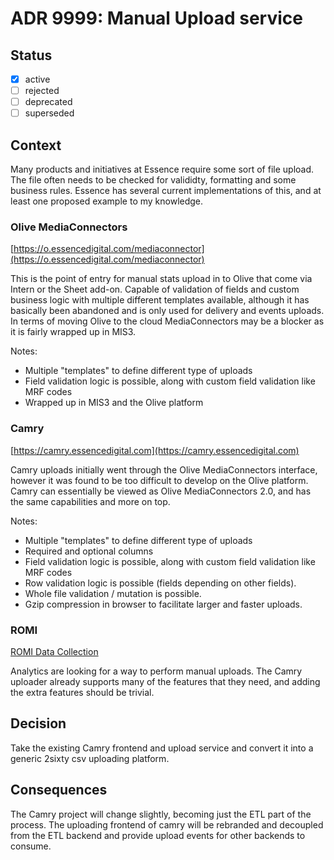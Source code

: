 <!-- File format adr/adr-0000-project-keyword-YYYY-MM-DD.md -->

# ADR 9999: Manual Upload service

## Status

- [x] active
- [ ] rejected
- [ ] deprecated
- [ ] superseded

## Context

Many products and initiatives at Essence require some sort of file upload. The file often needs to be checked for valididty,
formatting and some business rules. Essence has several current implementations of this, and at least one proposed
example to my knowledge.

### Olive MediaConnectors

[https://o.essencedigital.com/mediaconnector](https://o.essencedigital.com/mediaconnector)

This is the point of entry for manual stats upload in to Olive that come via Intern or the Sheet add-on. Capable of validation
of fields and custom business logic with multiple different templates available, although it has basically been abandoned
and is only used for delivery and events uploads. In terms of moving Olive to the cloud MediaConnectors may be a blocker
as it is fairly wrapped up in MIS3.

Notes:

- Multiple "templates" to define different type of uploads
- Field validation logic is possible, along with custom field validation like MRF codes
- Wrapped up in MIS3 and the Olive platform

### Camry

[https://camry.essencedigital.com](https://camry.essencedigital.com)

Camry uploads initially went through the Olive MediaConnectors interface, however it was found to be too difficult to
develop on the Olive platform. Camry can essentially be viewed as Olive MediaConnectors 2.0, and has the same capabilities
and more on top.

Notes:

- Multiple "templates" to define different type of uploads
- Required and optional columns
- Field validation logic is possible, along with custom field validation like MRF codes
- Row validation logic is possible (fields depending on other fields).
- Whole file validation / mutation is possible.
- Gzip compression in browser to facilitate larger and faster uploads.

### ROMI

[ROMI Data Collection](https://docs.google.com/document/d/1vfo_YlAz7KfRBdGM65929ydf79fSGVQiF5nP-zE59_I/edit)

Analytics are looking for a way to perform manual uploads. The Camry uploader already supports many of the features
that they need, and adding the extra features should be trivial.

## Decision

Take the existing Camry frontend and upload service and convert it into a generic 2sixty csv uploading platform.

## Consequences

The Camry project will change slightly, becoming just the ETL part of the process. The uploading frontend of camry will be
rebranded and decoupled from the ETL backend and provide upload events for other backends to consume.
